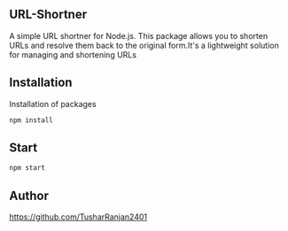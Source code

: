 ## URL-Shortner
A simple URL shortner for Node.js. This package allows you to shorten URLs and resolve them back to the original form.It's a lightweight solution for managing and shortening URLs

## Installation
Installation of packages
```bash
npm install
```
## Start
```bash
npm start
```
## Author
https://github.com/TusharRanjan2401
